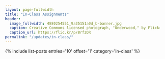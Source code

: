 ```yaml
---
layout: page-fullwidth
title: "In-Class Assignments"
header:
  image_fullwidth: 4880254551_9a35151a0d_b-banner.jpg
  caption: Creative Commons licensed photograph, "Underwood," by Flickr user Canned Muffins
  caption_url: https://flic.kr/p/8rfzDR
permalink: "/updates/in-class/"
---
```


{% include list-posts entries='10' offset='1' category='in-class' %}